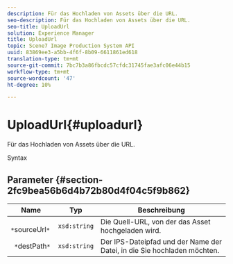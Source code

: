 ```yaml
---
description: Für das Hochladen von Assets über die URL.
seo-description: Für das Hochladen von Assets über die URL.
seo-title: UploadUrl
solution: Experience Manager
title: UploadUrl
topic: Scene7 Image Production System API
uuid: 83869ee3-a5bb-4f6f-8b09-6611861ed618
translation-type: tm+mt
source-git-commit: 7bc7b3a86fbcdc57cfdc31745fae3afc06e44b15
workflow-type: tm+mt
source-wordcount: '47'
ht-degree: 10%

---
```



# UploadUrl{#uploadurl}

Für das Hochladen von Assets über die URL.

Syntax

## Parameter {#section-2fc9bea56b6d4b72b80d4f04c5f9b862}

| Name | Typ | Beschreibung |
|---|---|---|
| ` *`sourceUrl`*` | `xsd:string` | Die Quell-URL, von der das Asset hochgeladen wird. |
| ` *`destPath`*` | `xsd:string` | Der IPS-Dateipfad und der Name der Datei, in die Sie hochladen möchten. |

